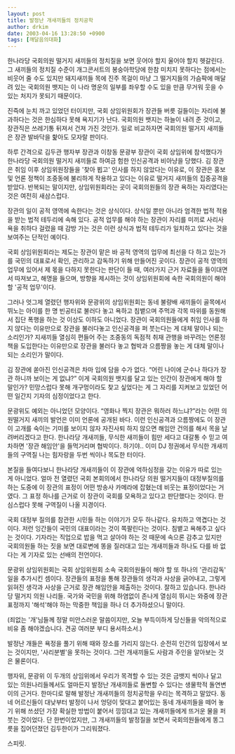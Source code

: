 ```yaml
---
layout: post
title: 발정난 개새끼들의 정치공학
author: drkim
date: 2003-04-16 13:28:50 +0900
tags: [깨달음의대화]
---
```

한나라당 국회의원 떨거지 새끼들의 정치질을 보면 웃어야 할지 울어야 할지 헷갈린다. 그 새끼들의 정치질 수준이 개그콘서트의 봉숭아학당에 한참 미치지 못하다는 점에서는 비웃어 줄 수도 있지만 돼지새끼들 목에 진주 목걸이 마냥 그 떨거지들의 가슴팍에 매달려 있는 국회의원 뱃지는 이 나라 명운의 일부를 좌우할 수도 있을 만큼 무거워 웃을 수 있는 처지가 못되기 때문이다.
  

  
진즉에 눈치 까고 있었던 터이지만, 국회 상임위원회가 장관들 버릇 길들이는 자리에 불과하다는 것은 한심하다 못해 욕지기가 난다. 국회의원 뱃지는 하늘이 내려 준 것이고, 장관직은 쓰레기통 뒤져서 건져 가진 것인가. 일로 비교하자면 국회의원 떨거지 새끼들은 장관 발바닥을 핥아도 모자랄 판이다.
  

  
하루 간격으로 김두관 행자부 장관과 이창동 문광부 장관이 국회 상임위에 참석했다가 한나라당 국회의원 떨거지 새끼들로 하여금 험한 인신공격과 비아냥을 당했다. 김 장관은 취임 이후 상임위원장들을 '찾아 뵙고' 인사를 하지 않았다는 이유로, 이 장관은 홍보 및 언론 정책이 조중동에 불리하게 작용하고 있다는 이유로 떨거지 새끼들의 집중공격을 받았다. 반복되는 말이지만, 상임위원회라는 곳이 국회의원들의 장관 욕하는 자리였다는 것은 여전히 새삼스럽다.
  

  
장관의 일이 공적 영역에 속한다는 것은 상식이다. 상식일 뿐만 아니라 엄격한 법적 적용을 받는 법적 테두리에 속해 있다. 공적 업무를 해야 하는 장관이 자리를 미끼로 사리사욕을 취하다 걸렸을 때 감방 가는 것은 이런 상식과 법적 테두리가 일치하고 있다는 것을 보여주는 단적인 예이다.
  

  
국회 상임위원회라는 제도는 장관이 맡은 바 공적 영역의 업무에 최선을 다 하고 있는가를 국민의 대표로서 확인, 관리하고 감독하기 위해 만들어진 곳이다. 장관이 공적 영역의 업무에 있어서 제 몫을 다하지 못한다는 판단이 들 때, 여러가지 근거 자료들을 들이대면서 따져보고, 해명을 들으며, 방향을 제시하는 것이 상임위원회에 속한 국회의원이 해야 할 '공적 업무'이다.
  

  
그러나 엇그제 열렸던 행자위와 문광위의 상임위원회는 동네 불량배 새끼들이 골목에서 뛰노는 아이를 한 명 빈공터로 불러다 놓고 욕하고 침뱉으며 주먹과 각목 따위를 동원해서 집단 폭행을 하는 것 이상도 이하도 아니었다. 장관이 국회의원들에게 취임 인사를 하지 않다는 이유만으로 장관을 불러다놓고 인신공격을 퍼 붓는다는 게 대체 말이나 되는 소리인가? 지새끼들 열심히 편들어 주는 조중동의 독점적 취재 관행을 바꾸려는 언론정책을 도입한다는 이유만으로 장관을 불러다 놓고 협박과 으름짱을 놓는 게 대체 말이나 되는 소리인가 말이다.
  

  
김 장관에 쏟아진 인신공격은 차마 입에 담을 수가 없다. “어린 나이에 군수나 하다가 장관 하니까 보이는 게 없냐?” 이게 국회의원 뱃지를 달고 있는 인간이 장관에게 해야 할 말인가? 민망스럽다 못해 개구멍이라도 찾고 싶었다는 게 그 자리를 지켜보고 있었던 어떤 일간지 기자의 심정이었다고 한다.
  

  
문광위도 예외는 아니었던 모양이다. “영화나 찍지 장관은 뭐하러 하느냐?”라는 어떤 의원떨거지 새끼의 발언은 이미 언론에 공개된 바다. 이런 인신공격과 으름짱에도 이 장관이 고개를 숙이는 기미를 보이지 않자 자진사퇴 하지 않으면 해임안 건의를 해서 목을 날려버리겠다고 한다. 한나라당 개새끼들, 무식한 새끼들이 힘만 세다고 대갈통 수 믿고 여차하면 '장관 해임안'을 들먹거리며 협박이다. 하기야.. 이미 DJ 정권에서 무식한 개새끼들의 구역질 나는 힘자랑을 두번 씩이나 목도한 터이다.
  

  
본질을 들여다보니 한나라당 개새끼들이 이 장관에 억하심정을 갖는 이유가 따로 있는 게 아니었다. 얼마 전 열렸던 국회 본회의에서 한나라당 의원 떨거지들이 대정부질의를 하는 도중에 이 장관의 표정이 어떤 방송사 카메라에 잡혔는데 비웃는 표정이었다는 거였다. 그 표정 하나를 근거로 이 장관이 국회를 모욕하고 있다고 판단했다는 것이다. 한심스럽다 못해 구역질이 나올 지경이다.
  

  
국회 대정부 질의를 참관한 시민들 하는 이야기가 모두 하나같다. 유치하고 역겹다는 것이다. 저런 잉간들이 국민의 대표이라는 것이 쪽팔린다는 것이다. 침뱉고 욕해주고 싶다는 것이다. 기자라는 직업으로 밥을 먹고 살아야 하는 것 때문에 속으론 감추고 있지만 국회의원들 하는 짓을 보면 대로변에 똥을 질러대고 있는 개새끼들과 하나도 다를 바 없다는 게 기자로 있는 선배의 전언이다.
  

  
문광위 상임위원회는 국회 상임위원회 소속 국회의원들이 해야 할 또 하나의 '관리감독' 일을 추가시킨 셈이다. 장관들의 표정을 통해 장관들의 생각과 사상을 긁어내고, 그렇게 읽혀진 생각과 사상을 근거로 장관 해임안을 제출하는 것이다. 잘하고 있습니다. 한나라당 떨거지 의원 나리들. 국가와 국민을 위해 하염없이 존나게 열심히 뛰시는 와중에 장관 표정까지 '해석'해야 하는 막중한 책임을 하나 더 추가하셨으니 말이다.
  

  
(죄없는 '개'님들께 정말 미안스러운 말씀이지만, 오늘 부득이하게 당신들을 악의적으로 비유 좀 해야겠습니다. 견공 여러분 부디 용서하소서.)
  

  
발정난 개들은 욕정을 풀기 위해 때와 장소를 가리지 않는다. 순전히 인간의 입장에서 보는 것이지만, '사리분별'을 못하는 것이다. 그런 개새끼들도 사람과 주인을 알아보는 것은 물론이다.
  

  
행자위, 문광위 이 두개의 상임위에서 우리가 목격할 수 있는 것은 금뱃지 씩이나 달고 있는 의원나리들께서도 얼마든지 발정난 개새끼들로 돌변할 수 있다는 생물학적 돌연변이의 근거다. 한마디로 말해 발정난 개새끼들의 정치공학을 우리는 목격하고 말았다. 동네 어르신들이 대낮부터 발정이 나서 엉덩이 맞대고 붙어있는 동네 개새끼들을 떼어 놓기 위해 쓰셨던 가장 확실한 방법이 붙어서 낑낑대고 있는 개새끼들에게 뜨거운 물을 퍼붓는 것이었다. 단 한번이었지만, 그 개새끼들의 발정질을 보면서 국회의원들에게 똥그릇을 집어던졌던 김두한이가 그리워졌다.
  

    
스피릿.